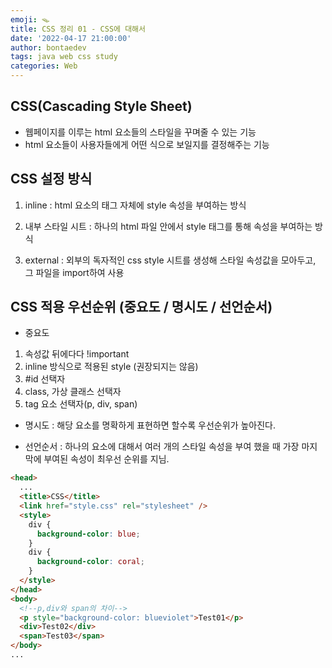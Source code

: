 ```yaml
---
emoji: 🪤
title: CSS 정리 01 - CSS에 대해서
date: '2022-04-17 21:00:00'
author: bontaedev
tags: java web css study
categories: Web
---
```


## CSS(Cascading Style Sheet)

- 웹페이지를 이루는 html 요소들의 스타일을 꾸며줄 수 있는 기능
- html 요소들이 사용자들에게 어떤 식으로 보일지를 결정해주는 기능

## CSS 설정 방식

1. inline : html 요소의 태그 자체에 style 속성을 부여하는 방식

2. 내부 스타일 시트 : 하나의 html 파일 안에서 style 태그를 통해 속성을 부여하는 방식
   <head>
     <style>
       table {
         width: 300px;
         height: 500px;
       }
     </style>
   </head>

3. external : 외부의 독자적인 css style 시트를 생성해 스타일 속성값을 모아두고,
   그 파일을 import하여 사용
     <head>
       <link href="css파일의 경로" rel="stylesheet">
     </head>

## CSS 적용 우선순위 (중요도 / 명시도 / 선언순서)

- 중요도

1. 속성값 뒤에다다 !important
2. inline 방식으로 적용된 style (권장되지는 않음)
3. #id 선택자
4. class, 가상 클래스 선택자
5. tag 요소 선택자(p, div, span)

- 명시도 : 해당 요소를 명확하게 표현하면 할수록 우선순위가 높아진다.

- 선언순서 : 하나의 요소에 대해서 여러 개의 스타일 속성을 부여 했을 때 가장 마지막에 부여된 속성이 최우선 순위를 지님.

```html
<head>
  ...
  <title>CSS</title>
  <link href="style.css" rel="stylesheet" />
  <style>
    div {
      background-color: blue;
    }
    div {
      background-color: coral;
    }
  </style>
</head>
<body>
  <!--p,div와 span의 차이-->
  <p style="background-color: blueviolet">Test01</p>
  <div>Test02</div>
  <span>Test03</span>
</body>
...
```

##
